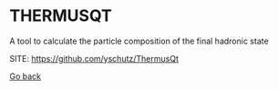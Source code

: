 # THERMUSQT
 
 A tool to calculate the particle composition
 of the final hadronic state
 
 SITE: https://github.com/yschutz/ThermusQt

 [Go back](https://portable-linux-apps.github.io/apps.html)
